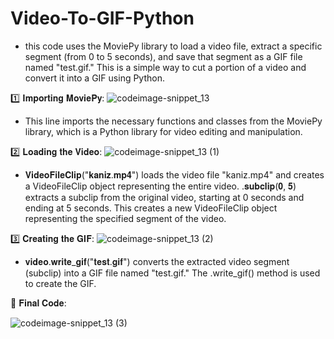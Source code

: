 # Video-To-GIF-Python
 - this code uses the MoviePy library to load a video file, extract a specific segment (from 0 to 5 seconds), and save that segment as a GIF file named "test.gif." This is a simple way to cut a portion of a video and convert it into a GIF using Python.


1️⃣ 𝐈𝐦𝐩𝐨𝐫𝐭𝐢𝐧𝐠 𝐌𝐨𝐯𝐢𝐞𝐏𝐲:
![codeimage-snippet_13](https://github.com/kaniz-codes/Video-To-GIF-Python/assets/138873297/2e63ce0f-f1c5-4f92-bc31-9829c16d933e)
- This line imports the necessary functions and classes from the MoviePy library, which is a Python library for video editing and manipulation.

2️⃣ 𝐋𝐨𝐚𝐝𝐢𝐧𝐠 𝐭𝐡𝐞 𝐕𝐢𝐝𝐞𝐨:
![codeimage-snippet_13 (1)](https://github.com/kaniz-codes/Video-To-GIF-Python/assets/138873297/8fa849a8-c985-468a-b4c4-610b5a8e465a)
- 𝐕𝐢𝐝𝐞𝐨𝐅𝐢𝐥𝐞𝐂𝐥𝐢𝐩("𝐤𝐚𝐧𝐢𝐳.𝐦𝐩𝟒") loads the video file "kaniz.mp4" and creates a VideoFileClip object representing the entire video.
.𝐬𝐮𝐛𝐜𝐥𝐢𝐩(𝟎, 𝟓) extracts a subclip from the original video, starting at 0 seconds and ending at 5 seconds. This creates a new VideoFileClip object representing the specified segment of the video.

3️⃣ 𝐂𝐫𝐞𝐚𝐭𝐢𝐧𝐠 𝐭𝐡𝐞 𝐆𝐈𝐅:
![codeimage-snippet_13 (2)](https://github.com/kaniz-codes/Video-To-GIF-Python/assets/138873297/8c198f68-e6a3-4630-aa49-77d67a539c45)
- 𝐯𝐢𝐝𝐞𝐨.𝐰𝐫𝐢𝐭𝐞_𝐠𝐢𝐟("𝐭𝐞𝐬𝐭.𝐠𝐢𝐟") converts the extracted video segment (subclip) into a GIF file named "test.gif." The .write_gif() method is used to create the GIF.


🐍 𝐅𝐢𝐧𝐚𝐥 𝐂𝐨𝐝𝐞:

![codeimage-snippet_13 (3)](https://github.com/kaniz-codes/Video-To-GIF-Python/assets/138873297/11fefdd1-8a75-4571-a230-2fc22432d9b3)
